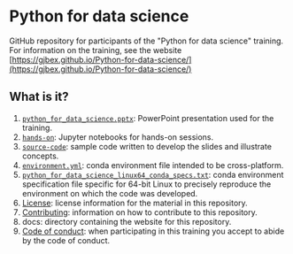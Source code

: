 # Python for data science

GitHub repository for participants of the "Python for data science" training.
For information on the training, see the website
[https://gjbex.github.io/Python-for-data-science/](https://gjbex.github.io/Python-for-data-science/)


## What is it?

1. [`python_for_data_science.pptx`](python_for_data_science.pptx): PowerPoint
   presentation used for the training.
1. [`hands-on`](hands-on): Jupyter notebooks for hands-on sessions.
1. [`source-code`](source-code): sample code written to develop the slides and
   illustrate concepts.
1. [`environment.yml`](environment.yml): conda environment file intended to be
   cross-platform.
1. [`python_for_data_science_linux64_conda_specs.txt`](python_for_data_science_linux64_conda_specs.txt):
   conda environment specification file specific for 64-bit Linux to precisely
   reproduce the environment on which the code was developed.
1. [License](LICENSE): license information for the material in this repository.
1. [Contributing](CONTRIBUTING.md): information on how to contribute to this
   repository.
1. docs: directory containing the website for this repository.
1. [Code of conduct](CODE_OF_CONDUCT.md): when participating in this training
   you accept to abide by the code of conduct.
